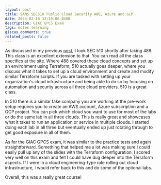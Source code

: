 ```yaml
---
layout: post
title: SANS SEC510 Public Cloud Security AWS, Azure and GCP
date: 2024-02-18 12:19:00-0400
description: GIAC GPCS Exam
tags: notes learning
giscus_comments: true
related_posts: false
---
```

As discussed in my previous [post](/_posts/2024-02-18-SANS-SEC-488.md), I took SEC 510 shortly after taking 488. This class is an excellent extension to that. You can read all the class specifics at the [site](https://www.sans.org/cyber-security-courses/public-cloud-security-aws-azure-gcp/). Where 488 covered these cloud concepts and set up an environment using Terraform, 510 actually goes deeper, where you discuss what it takes to set up a cloud environment and create and modify similar Terraform scripts. If you are tasked with setting up your organization's cloud infrastructure and being able to do so by focusing on automation and security across all three cloud providers, 510 is a great class.

In 510 there is a similar fake company you are working at the pre-work setup requires you to create an AWS account, Azure subscription and a GCP project. You can pick which cloud you want to use for most of the labs or do the same lab in all three clouds. This is really great and showcases what it takes to run an application or service in multiple clouds. I started doing each lab in all three but eventually ended up just rotating through to get good exposure in all of them.

As for the GIAC GPCS exam, it was similar to the practice tests and again straightforward. Something that helped me a lot was making sure I could easily pull up any of the slides with the Terraform configuration. I scored very well on this exam and felt I could have dug deeper into the Terraform aspects. If I were in a cloud engineering-type role rolling out cloud infrastructure, I would refer back to this and do some of the optional labs.

Overall, this was a really great course!
